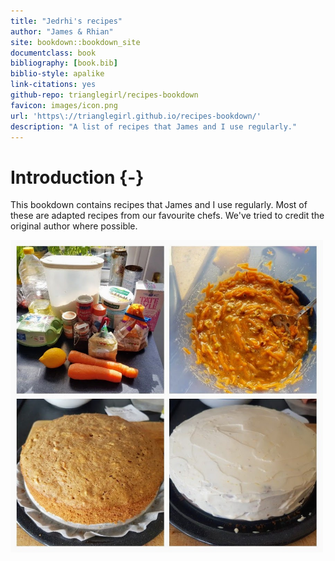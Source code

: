 ```yaml
--- 
title: "Jedrhi's recipes"
author: "James & Rhian"
site: bookdown::bookdown_site
documentclass: book
bibliography: [book.bib]
biblio-style: apalike
link-citations: yes
github-repo: trianglegirl/recipes-bookdown
favicon: images/icon.png
url: 'https\://trianglegirl.github.io/recipes-bookdown/'
description: "A list of recipes that James and I use regularly."
---
```



# Introduction {-}

This bookdown contains recipes that James and I use regularly.
Most of these are adapted recipes from our favourite chefs. We've tried to credit the original author where possible.

<img src="images/carrot-cake.jpg" width="500px" />
